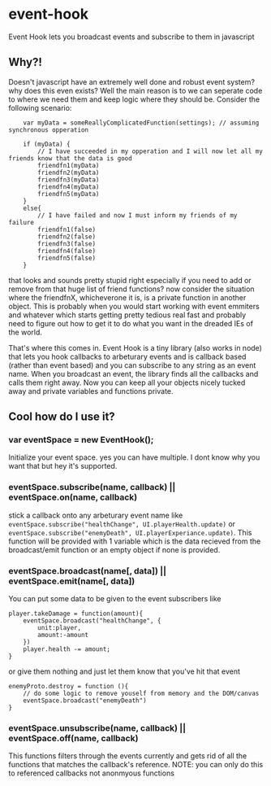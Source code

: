 # event-hook
Event Hook lets you broadcast events and subscribe to them in javascript

## Why?!
Doesn't javascript have an extremely well done and robust event system? why does this even exists? Well the main reason is to we can seperate code to where we need them and keep logic where they should be. Consider the following scenario:

```
	var myData = someReallyComplicatedFunction(settings); // assuming synchronous opperation
	
	if (myData) {
		// I have succeeded in my opperation and I will now let all my friends know that the data is good
		friendfn1(myData)
		friendfn2(myData)
		friendfn3(myData)
		friendfn4(myData)
		friendfn5(myData)
	}
	else{
		// I have failed and now I must inform my friends of my failure
		friendfn1(false)
		friendfn2(false)
		friendfn3(false)
		friendfn4(false)
		friendfn5(false)
	}
```
	
that looks and sounds pretty stupid right especially if you need to add or remove from that huge list of friend functions? now consider the situation where the friendfnX, whicheverone it is, is a private function in another object. This is probably when you would start working with event emmiters and whatever which starts getting pretty tedious real fast and probably need to figure out how to get it to do what you want in the dreaded IEs of the world.

That's where this comes in. Event Hook is a tiny library (also works in node) that lets you hook callbacks to arbeturary events and is callback based (rather than event based) and you can subscribe to any string as an event name. When you broadcast an event, the library finds all the callbacks and calls them right away. Now you can keep all your objects nicely tucked away and private variables and functions private. 

## Cool how do I use it?

### var eventSpace = new EventHook();
Initialize your event space. yes you can have multiple. I dont know why you want that but hey it's supported. 

### eventSpace.subscribe(name, callback) || eventSpace.on(name, callback) 
stick a callback onto any arbeturary event name like `eventSpace.subscribe("healthChange", UI.playerHealth.update)` or `eventSpace.subscribe("enemyDeath", UI.playerExperiance.update)`. This function will be provided with 1 variable which is the data recieved from the broadcast/emit function or an empty object if none is provided.

### eventSpace.broadcast(name[, data]) || eventSpace.emit(name[, data])
You can put some data to be given to the event subscribers like 

```
player.takeDamage = function(amount){
	eventSpace.broadcast("healthChange", {
		unit:player,
		amount:-amount
	})
	player.health -= amount;
}
```

or give them nothing and just let them know that you've hit that event 

```
enemyProto.destroy = function (){
	// do some logic to remove youself from memory and the DOM/canvas
	eventSpace.broadcast("enemyDeath")
}
```

### eventSpace.unsubscribe(name, callback) || eventSpace.off(name, callback)
This functions filters through the events currently and gets rid of all the functions that matches the callback's reference. NOTE: you can only do this to referenced callbacks not anonmyous functions